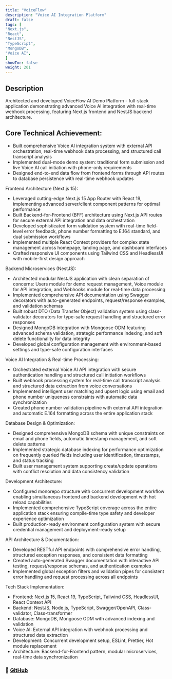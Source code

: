 ```yaml
---
title: "VoiceFlow"
description: "Voice AI Integration Platform"
draft: false
tags: [
"Next.js",
"React",
"NestJS",
"TypeScript",
"MongoDB",
"Voice AI",
]
showToc: false
weight: 201
---
```


## Description

Architected and developed VoiceFlow AI Demo Platform - full-stack application demonstrating advanced Voice AI integration with real-time webhook processing, featuring Next.js frontend and NestJS backend architecture.

## Core Technical Achievement:

- Built comprehensive Voice AI integration system with external API orchestration, real-time webhook data processing, and structured call transcript analysis
- Implemented dual-mode demo system: traditional form submission and live Voice AI call initiation with phone-only requirements
- Designed end-to-end data flow from frontend forms through API routes to database persistence with real-time webhook updates

Frontend Architecture (Next.js 15):

- Leveraged cutting-edge Next.js 15 App Router with React 19, implementing advanced server/client component patterns for optimal performance
- Built Backend-for-Frontend (BFF) architecture using Next.js API routes for secure external API integration and data orchestration
- Developed sophisticated form validation system with real-time field-level error feedback, phone number formatting to E.164 standard, and dual submission workflows
- Implemented multiple React Context providers for complex state management across homepage, landing page, and dashboard interfaces
- Crafted responsive UI components using Tailwind CSS and HeadlessUI with mobile-first design approach

Backend Microservices (NestJS):

- Architected modular NestJS application with clean separation of concerns: Users module for demo request management, Voice module for API integration, and Webhooks module for real-time data processing
- Implemented comprehensive API documentation using Swagger decorators with auto-generated endpoints, request/response examples, and validation schemas
- Built robust DTO (Data Transfer Object) validation system using class-validator decorators for type-safe request handling and structured error responses
- Designed MongoDB integration with Mongoose ODM featuring advanced schema validation, strategic performance indexing, and soft delete functionality for data integrity
- Developed global configuration management with environment-based settings and type-safe configuration interfaces

Voice AI Integration & Real-time Processing:

- Orchestrated external Voice AI API integration with secure authentication handling and structured call initiation workflows
- Built webhook processing system for real-time call transcript analysis and structured data extraction from voice conversations
- Implemented intelligent user matching and upsert logic using email and phone number uniqueness constraints with automatic data synchronization
- Created phone number validation pipeline with external API integration and automatic E.164 formatting across the entire application stack

Database Design & Optimization:

- Designed comprehensive MongoDB schema with unique constraints on email and phone fields, automatic timestamp management, and soft delete patterns
- Implemented strategic database indexing for performance optimization on frequently queried fields including user identification, timestamps, and status tracking
- Built user management system supporting create/update operations with conflict resolution and data consistency validation

Development Architecture:

- Configured monorepo structure with concurrent development workflow enabling simultaneous frontend and backend development with hot reload capabilities
- Implemented comprehensive TypeScript coverage across the entire application stack ensuring compile-time type safety and developer experience optimization
- Built production-ready environment configuration system with secure credential management and deployment-ready setup

API Architecture & Documentation:

- Developed RESTful API endpoints with comprehensive error handling, structured exception responses, and consistent data formatting
- Created auto-generated Swagger documentation with interactive API testing, request/response schemas, and authentication examples
- Implemented global exception filters and validation pipes for consistent error handling and request processing across all endpoints

Tech Stack Implementation:

- Frontend: Next.js 15, React 19, TypeScript, Tailwind CSS, HeadlessUI, React Context API
- Backend: NestJS, Node.js, TypeScript, Swagger/OpenAPI, Class-validator, Class-transformer
- Database: MongoDB, Mongoose ODM with advanced indexing and validation
- Voice AI: External API integration with webhook processing and structured data extraction
- Development: Concurrent development setup, ESLint, Prettier, Hot module replacement
- Architecture: Backend-for-Frontend pattern, modular microservices, real-time data synchronization

### 🔗 [GitHub](https://github.com/JEETDESAI25/VoiceFlow)
